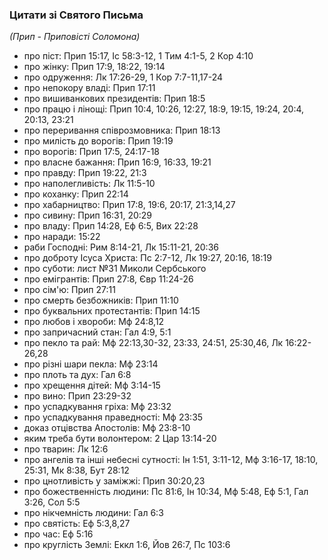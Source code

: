### Цитати зі Святого Письма

_(Прип - Приповісті Соломона)_

+ про піст: Прип 15:17, Іс 58:3-12, 1 Тим 4:1-5, 2 Кор 4:10
+ про жінку: Прип 17:9, 18:22, 19:14
+ про одруження: Лк 17:26-29, 1 Кор 7:7-11,17-24
+ про непокору владі: Прип 17:11
+ про вишиванкових президентів: Прип 18:5
+ про працю і лінощі: Прип 10:4, 10:26, 12:27, 18:9, 19:15, 19:24, 20:4, 20:13, 23:21
+ про переривання співрозмовника: Прип 18:13
+ про милість до ворогів: Прип 19:19
+ про ворогів: Прип 17:5, 24:17-18
+ про власне бажання: Прип 16:9, 16:33, 19:21
+ про правду: Прип 19:22, 21:3
+ про наполегливість: Лк 11:5-10
+ про коханку: Прип 22:14
+ про хабарництво: Прип 17:8, 19:6, 20:17, 21:3,14,27
+ про сивину: Прип 16:31, 20:29
+ про владу: Прип 14:28, Еф 6:5, Вих 22:28
+ про наради: 15:22
+ раби Господні: Рим 8:14-21, Лк 15:11-21, 20:36
+ про доброту Ісуса Христа: Пс 2:7-12, Лк 19:27, 20:16, 18:19
+ про суботи: лист №31 Миколи Сербського
+ про емігрантів: Прип 27:8, Євр 11:24-26
+ про сім'ю: Прип 27:11
+ про смерть безбожників: Прип 11:10
+ про буквальних протестантів: Прип 14:15
+ про любов і хвороби: Мф 24:8,12
+ про запричасний стан: Гал 4:9, 5:1
+ про пекло та рай: Мф 22:13,30-32, 23:33, 24:51, 25:30,46, Лк 16:22-26,28
+ про різні шари пекла: Мф 23:14
+ про плоть та дух: Гал 6:8
+ про хрещення дітей: Мф 3:14-15
+ про вино: Прип 23:29-32
+ про успадкування гріха: Мф 23:32
+ про успадкування праведності: Мф 23:35
+ доказ отцівства Апостолів: Мф 23:8-10
+ яким треба бути волонтером: 2 Цар 13:14-20
+ про тварин: Лк 12:6
+ про ангелів та інші небесні сутності: Ін 1:51, 3:11-12, Мф 3:16-17, 18:10, 25:31, Мк 8:38, Бут 28:12
+ про цнотливість у заміжжі: Прип 30:20,23
+ про божественність людини: Пс 81:6, Ін 10:34, Мф 5:48, Еф 5:1, Гал 3:26, Сол 5:5
+ про нікчемність людини: Гал 6:3
+ про святість: Еф 5:3,8,27
+ про час: Еф 5:16
+ про круглість Землі: Еккл 1:6, Йов 26:7, Пс 103:6